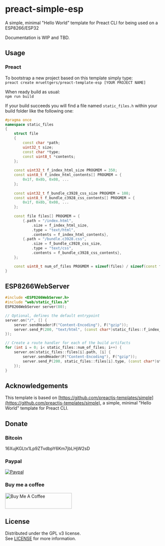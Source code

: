 # preact-simple-esp

A simple, minimal "Hello World" template for Preact CLI for being used on a ESP8266/ESP32

Documentation is WIP and TBD.

## Usage

### Preact

To bootstrap a new project based on this template simply type:  
`preact create mruettgers/preact-template-esp [YOUR PROJECT NAME]`

When ready build as usual:  
`npm run build`

If your build succeeds you will find a file named `static_files.h` within your build folder like the following one:

```c++
#pragma once
namespace static_files
{
    struct file
    {
        const char *path;
        uint32_t size;
        const char *type;
        const uint8_t *contents;
    };
    
    const uint32_t f_index_html_size PROGMEM = 350;     
    const uint8_t f_index_html_contents[] PROGMEM = {        
        0x1f, 0x8b, 0x08, ...
    };
    
    const uint32_t f_bundle_c3928_css_size PROGMEM = 108;     
    const uint8_t f_bundle_c3928_css_contents[] PROGMEM = {        
        0x1f, 0x8b, 0x08, ...
    };
    
    const file files[] PROGMEM = {  
        {.path = "/index.html",
            .size = f_index_html_size,
            .type = "text/html",
            .contents = f_index_html_contents},
        {.path = "/bundle.c3928.css",
            .size = f_bundle_c3928_css_size,
            .type = "text/css",
            .contents = f_bundle_c3928_css_contents},
    };

    const uint8_t num_of_files PROGMEM = sizeof(files) / sizeof(const file);
}
```

## ESP8266WebServer

```c++
#include <ESP8266WebServer.h>
#include "web/static_files.h"
ESP8266WebServer server(80);

// Optional, defines the default entrypoint
server.on("/", [] {
    server.sendHeader(F("Content-Encoding"), F("gzip"));
    server.send_P(200, "text/html", (const char*)static_files::f_index_html_contents, static_files::f_index_html_size);
});  

// Create a route handler for each of the build artifacts
for (int i = 0; i< static_files::num_of_files; i++) {
    server.on(static_files::files[i].path, [i] {
        server.sendHeader(F("Content-Encoding"), F("gzip"));
        server.send_P(200, static_files::files[i].type, (const char*)static_files::files[i].contents, static_files::files[i].size);
    });  
}
```
## Acknowledgements

This template is based on [https://github.com/preactjs-templates/simple](https://github.com/preactjs-templates/simple), a simple, minimal "Hello World" template for Preact CLI.

## Donate

### Bitcoin
16XujKGLtx1Lp9ZTvdbpY6Km7jbLHjW2sD

### Paypal
[![Paypal](https://www.paypalobjects.com/en_US/DK/i/btn/btn_donateCC_LG.gif)](https://www.paypal.com/cgi-bin/webscr?cmd=_s-xclick&hosted_button_id=GK95YZCEGJT84)

### Buy me a coffee
<a href="https://www.buymeacoffee.com/fkqeNT2" target="_blank"><img src="https://cdn.buymeacoffee.com/buttons/default-green.png" alt="Buy Me A Coffee" height="51" width="217"></a>

## License

Distributed under the GPL v3 license.  
See [LICENSE](LICENSE) for more information.
